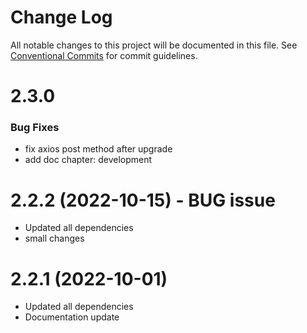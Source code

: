 # Change Log

All notable changes to this project will be documented in this file.
See [Conventional Commits](https://conventionalcommits.org) for commit guidelines.

# 2.3.0

### Bug Fixes

- fix axios post method after upgrade
- add doc chapter: development

# 2.2.2 (2022-10-15) - BUG issue

- Updated all dependencies
- small changes

# 2.2.1 (2022-10-01)

- Updated all dependencies
- Documentation update
